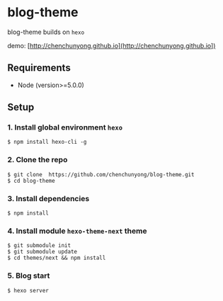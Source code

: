 # blog-theme
  blog-theme builds on `hexo`
  
  demo: [http://chenchunyong.github.io](http://chenchunyong.github.io])
  
## Requirements

* Node (version>=5.0.0)

## Setup

### 1. Install global environment `hexo`

```
$ npm install hexo-cli -g
```
### 2. Clone the repo

```
$ git clone  https://github.com/chenchunyong/blog-theme.git
$ cd blog-theme
```
### 3. Install dependencies

```
$ npm install
```
### 4. Install module `hexo-theme-next` theme

```
$ git submodule init
$ git submodule update
$ cd themes/next && npm install
```

### 5. Blog start 
```
$ hexo server
```



